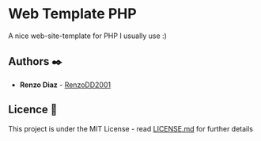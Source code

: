 # Web Template PHP

A nice web-site-template for PHP I usually use :)

## Authors ✒️

* **Renzo Diaz** - [RenzoDD2001](https://github.com/RenzoDD2001)

## Licence 📄

This project is under the MIT License - read [LICENSE.md](LICENSE.md) for further details